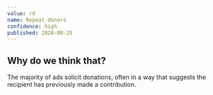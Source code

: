 ```yaml
---
value: rd
name: Repeat donors
confidence: high
published: 2020-08-25
---
```


## Why do we think that?

The majority of ads solicit donations, often in a way that suggests the recipient has previously made a contribution.
